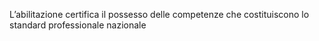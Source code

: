 L’abilitazione certifica il possesso delle competenze che costituiscono lo standard professionale nazionale
